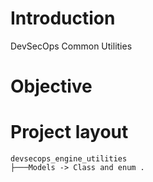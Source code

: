 # Introduction

DevSecOps Common Utilities

# Objective

# Project layout

```
devsecops_engine_utilities
├───Models -> Class and enum .

```


